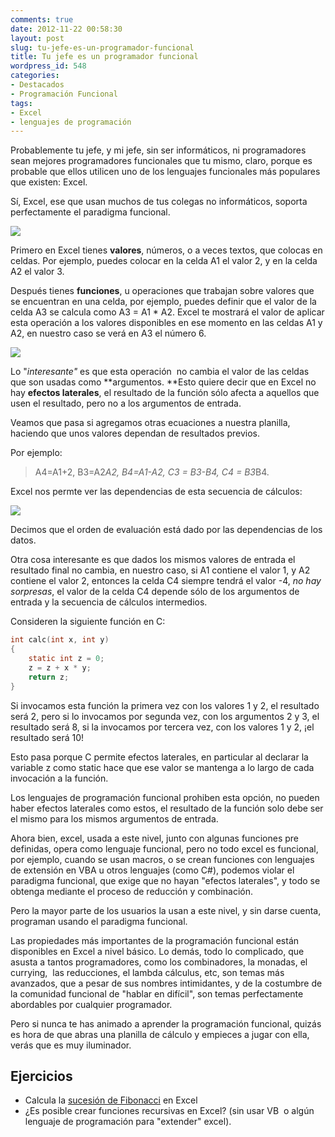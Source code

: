 ```yaml
---
comments: true
date: 2012-11-22 00:58:30
layout: post
slug: tu-jefe-es-un-programador-funcional
title: Tu jefe es un programador funcional
wordpress_id: 548
categories:
- Destacados
- Programación Funcional
tags:
- Excel
- lenguajes de programación
---
```


Probablemente tu jefe, y mi jefe, sin ser informáticos, ni programadores sean mejores programadores funcionales que tu mismo, claro, porque es probable que ellos utilicen uno de los lenguajes funcionales más populares que existen: Excel.

Sí, Excel, ese que usan muchos de tus colegas no informáticos, soporta perfectamente el paradigma funcional.

![](/images/2012/11/excel.jpg)

<!-- more -->

Primero en Excel tienes **valores**, números, o a veces textos, que colocas en celdas. Por ejemplo, puedes colocar en la celda A1 el valor 2, y en la celda A2 el valor 3.

Después tienes **funciones**, u operaciones que trabajan sobre valores que se encuentran en una celda, por ejemplo, puedes definir que el valor de la celda A3 se calcula como A3 = A1 * A2. Excel te mostrará el valor de aplicar esta operación a los valores disponibles en ese momento en las celdas A1 y A2, en nuestro caso se verá en A3 el número 6.

![](/images/2012/11/Captura-de-pantalla-2012-11-21-a-las-20.54.00.png)

Lo "_interesante"_ es que esta operación  no cambia el valor de las celdas que son usadas como **argumentos. **Esto quiere decir que en Excel no hay **efectos laterales**, el resultado de la función sólo afecta a aquellos que usen el resultado, pero no a los argumentos de entrada.


Veamos que pasa si agregamos otras ecuaciones a nuestra planilla, haciendo que unos valores dependan de resultados previos.

Por ejemplo: 

> A4=A1+2, B3=A2*A2, B4=A1-A2, C3 = B3-B4, C4 = B3*B4.

Excel nos permte ver las dependencias de esta secuencia de cálculos:

![](/images/2012/11/Captura-de-pantalla-2012-11-21-a-las-21.03.11.png)

Decimos que el orden de evaluación está dado por las dependencias de los datos.

Otra cosa interesante es que dados los mismos valores de entrada el resultado final no cambia, en nuestro caso, si A1 contiene el valor 1, y A2 contiene el valor 2, entonces la celda C4 siempre tendrá el valor -4, _no hay sorpresas_, el valor de la celda C4 depende sólo de los argumentos de entrada y la secuencia de cálculos intermedios.

Consideren la siguiente función en C:

```c
int calc(int x, int y)
{
	static int z = 0;
	z = z + x * y;
	return z;
}
```


Si invocamos esta función la primera vez con los valores 1 y 2, el resultado será 2, pero si lo invocamos por segunda vez, con los argumentos 2 y 3, el resultado será 8, si la invocamos por tercera vez, con los valores 1 y 2, ¡el resultado será 10!

Esto pasa porque C permite efectos laterales, en particular al declarar la variable z como static hace que ese valor se mantenga a lo largo de cada invocación a la función.

Los lenguajes de programación funcional prohiben esta opción, no pueden haber efectos laterales como estos, el resultado de la función solo debe ser el mismo para los mismos argumentos de entrada.

Ahora bien, excel, usada a este nivel, junto con algunas funciones pre definidas, opera como lenguaje funcional, pero no todo excel es funcional, por ejemplo, cuando se usan macros, o se crean funciones con lenguajes de extensión en VBA u otros lenguajes (como C#), podemos violar el paradigma funcional, que exige que no hayan "efectos laterales", y todo se obtenga mediante el proceso de reducción y combinación.

Pero la mayor parte de los usuarios la usan a este nivel, y sin darse cuenta, programan usando el paradigma funcional.

Las propiedades más importantes de la programación funcional están disponibles en Excel a nivel básico. Lo demás, todo lo complicado, que asusta a tantos programadores, como los combinadores, la monadas, el currying,  las reducciones, el lambda cálculus, etc, son temas más avanzados, que a pesar de sus nombres intimidantes, y de la costumbre de la comunidad funcional de "hablar en difícil", son temas perfectamente abordables por cualquier programador.

Pero si nunca te has animado a aprender la programación funcional, quizás es hora de que abras una planilla de cálculo y empieces a jugar con ella, verás que es muy iluminador.

## Ejercicios
	
* Calcula la [sucesión de Fibonacci](http://es.wikipedia.org/wiki/Sucesi%C3%B3n_de_Fibonacci) en Excel
* ¿Es posible crear funciones recursivas en Excel? (sin usar VB  o algún lenguaje de programación para "extender" excel).





